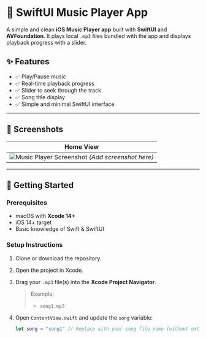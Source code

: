 # 🎵 SwiftUI Music Player App

A simple and clean **iOS Music Player app** built with **SwiftUI** and **AVFoundation**. It plays local `.mp3` files bundled with the app and displays playback progress with a slider.

## ✨ Features

- ✅ Play/Pause music
- ✅ Real-time playback progress
- ✅ Slider to seek through the track
- ✅ Song title display
- ✅ Simple and minimal SwiftUI interface

---

## 📱 Screenshots

| Home View |
|-----------|
| ![Music Player Screenshot](#) *(Add screenshot here)* |

---

## 🚀 Getting Started

### Prerequisites

- macOS with **Xcode 14+**
- iOS 14+ target
- Basic knowledge of Swift & SwiftUI

### Setup Instructions

1. Clone or download the repository.

2. Open the project in Xcode.

3. Drag your `.mp3` file(s) into the **Xcode Project Navigator**.

   > Example:
   > - `song1.mp3`

4. Open `ContentView.swift` and update the `song` variable:

   ```swift
   let song = "song1" // Replace with your song file name (without extension)
